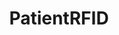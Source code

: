 ---
hackday: 05-cambridge
links:
  website: http://tinyurl.com/patientrfid
summary: ''
team:
- '@y_akopov'
title: PatientRFID
---